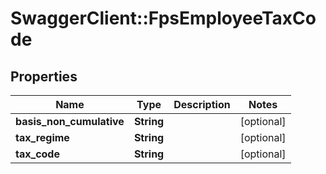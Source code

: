 # SwaggerClient::FpsEmployeeTaxCode

## Properties
Name | Type | Description | Notes
------------ | ------------- | ------------- | -------------
**basis_non_cumulative** | **String** |  | [optional] 
**tax_regime** | **String** |  | [optional] 
**tax_code** | **String** |  | [optional] 

